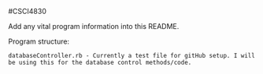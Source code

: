 #CSCI4830

Add any vital program information into this README.


Program structure:

	databaseController.rb - Currently a test file for gitHub setup. I will be using this for the database control methods/code.
